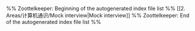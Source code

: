 %% Zoottelkeeper: Beginning of the autogenerated index file list  %%
 [[2. Areas/计算机通识/Mock interview|Mock interview]]
%% Zoottelkeeper: End of the autogenerated index file list  %%
